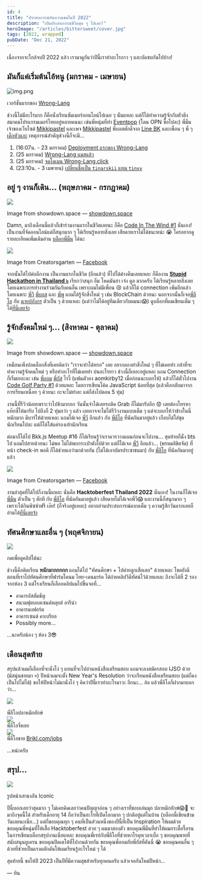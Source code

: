 ```yaml
---
id: 4
title: "ประสบการณ์อันหวานขมในปี 2022"
description: "เปิดประสบการณ์ชีวิตสุด ๆ ไปเลย!"
heroImage: "/articles/bittersweet/cover.jpg"
tags: [2022, wrapped]
pubDate: "Dec 21, 2022"
---
```


เนื่องจากจะใกล้จบปี 2022 แล้ว เรามาดูกันว่าปีนี้เราทำอะไรกาว ๆ และบัดซบกันไปบ้าง!

## มันก็แค่เริ่มต้นไอ้หนู (มกราคม - เมษายน)

![img.png](/articles/bittersweet/wrong-lang-first-deploy.png)<figcaption>เวอร์ชั่นแรกของ [Wrong-Lang](https://www.wrong-lang.click)</figcaption>

ช่วงนี้ไม่มีอะไรมาก ก็คือนั่งเรียนซัมเมอร์ออนไลน์ไปเฉย ๆ นั่นแหละ
แต่ก็ได้ทำความรู้จักกับตัวตึงสมาคมโปรแกรมเมอร์ไทยอยู่หลายคนนะ
เช่นพี่หนุ่มที่ทำ [Eventpop](https://eventpop.me) (โดน OPN ซื้อไปละ)
พี่มิ้นเจ้าของเว็บไซต์ [Mikkipastel](https://www.mikkipastel.com) และเพจ [Mikkipastel](https://www.facebook.com/mikkipastel)
พี่บอสศักดิ์จาก [Line BK](https://www.youtube.com/watch?v=xiPRvCmuCTQ)
และเพื่อน ๆ พี่ ๆ [เด็กหัวแกะ](https://papangkorn.com/)
เหตุการณ์สำคัญช่วงนี้ก็จะมี...

1. (16:07น. - 23 มกราคม) [Deployment แรกของ Wrong-Lang](https://wrong-lang-io6i4rji7-tin-plus.vercel.app/)
2. (25 มกราคม) [Wrong-Lang แมสแล้ว](https://www.facebook.com/AdAddictTH/posts/pfbid0iXhVo8KTD887JrkQ1Grdh11JW4PHhh8mr6FtvbJg7yKxkwM9JftnMmLCVbs9n7eXl)
3. (25 มกราคม) [จดโดเมน Wrong-Lang.click](https://www.wrong-lang.click/)
4. (23:10น. - 3 เมษายน) [เปลี่ยนชื่อเป็น `tinarskii` แทน `tinvv`](https://discordapp.com/channels/705997924227743764/948436081869742100/960209738782634025)

## อยู่ ๆ งานก็เดิน... (พฤษภาคม - กรกฎาคม)

![](/articles/bittersweet/citw.jpeg)<figcaption>Image from showdown.space — [showdown.space](https://showdown.space/events/code-in-the-wind-1)</figcaption>

Damn, มาถึงเดือนนี้แล้วก็เข้าร่วมงานแรกในชีวิตเลยนะ ก็คือ [Code In The Wind #1](https://showdown.space/events/code-in-the-wind-1/) นั่นเอง!
เป็นงานที่จัดออนไลน์แต่ก็สนุกมาก ๆ ได้เรียนรู้หลายสิ่งเลย เสียดายเราไม่ได้ชนะหน่ะ 😭 ใครอยากดูรายละเอียดเพิ่มเติมอ่าน [บล็อกพี่มิ้น](https://www.mikkipastel.com/diary-of-code-in-the-wind-1/) ได้นะ

![](https://cdn-images-1.medium.com/max/4000/0*j5COan1Wuv3NPo_N)<figcaption>Image from Creatorsgarten — [Facebook](https://www.facebook.com/creatorsgarten/photos/pcb.1726038571062375/1726032674396298)</figcaption>

จากนั้นได้ไปต่ออีกงาน เป็นงานแรกในชีวิต (อีกแล้ว) ที่ไปได้ค้างคืนเลยแหละ ก็คืองาน [**Stupid Hackathon in Thailand ๖**](https://stupidhackth.github.io/6/) เรียกว่าสนุก อิ่ม โหดมันฮา เจ๋ง คูล มากครับ
ได้เรียนรู้หลายสิ่งเลย โดยเฉพาะการทำงานร่วมกันกับคนอื่น เพราะผมไม่มีเพื่อน 😢 แล้วก็ได้ connection เพิ่มอีกแล้ว โดยเฉพาะ
[พี่วี](https://github.com/pavitpim40)
[พี่บอส](https://github.com/0xNithi) และ
[พี่พู](https://github.com/pumipatw)
แถมได้รู้จักสิ่งใหม่ ๆ เช่น BlockChain ด้วยนะ
นอกจากนั้นก็เจอ[พี่ลีโอ](https://leomotors.me/) กับ [นายปภังกร](https://papangkorn.com) ตัวเป็น ๆ ด้วยแหละ
(แต่ว่าไม่ได้อยู่ทีมเดียวกับผมนะ😱)
ดูบล็อกที่ผมเขียนเต็ม ๆ ได้[ที่นี่เลยจ้า](https://www.tinarskii.com/articles/shit6)

## รู้จักสังคมใหม่ ๆ... (สิงหาคม - ตุลาคม)

![](https://showdown.space/assets/banner.08ca525b.jpg)<figcaption>Image from showdown.space — [showdown.space](https://showdown.space/assets/banner.08ca525b.jpg)</figcaption>

เหมือนเพิ่งปลดล็อกสิ่งที่เคยคิดว่า "เราจะทำได้หรอ" เลย อยากลองทำสิ่งใหม่ ๆ ที่ไม่เคยทำ
กล้าที่จะทำความรู้จักคนใหม่ ๆ หรือทำอะไรที่ไม่เคยทำ
บ่นอะไรยาว ช่วงนี้ก็เยอะอยู่แหละ แถม Connection ก็เริ่มเยอะละ
เช่น [พี่ออม](https://saltyaom.com) [พี่กัส](https://gusbell.tech/) ไรงี้
(แฟนตัวยง aomkirby12 เมื่อก่อนนะบอกให้) แล้วก็ได้ตั๋วไปงาน [Code Golf Party #1](https://showdown.space/events/code-golf-party-1) ด้วยแหละ
โดยการเขียนโค้ด JavaScript น้อยที่สุด (แล้วคือกลับมาจากการเรียนเหนื่อย ๆ ด้วยนะ กะจะไม่ทำละ แต่ก็ส่งไปตอน 5 ทุ่ม)

งานนี้ที่รีวิวน้อยเพราะว่าไปช้ามากกก วันนั้นจำได้เลยรถติด Grab ก็ไม่มารับอีก 😟 เลยต้องโทรหาแท๊กซี่ให้มารับ
ไปถึงก็ 2 ทุ่มกว่า ๆ แล้ว เลยอาจจะไม่ได้รีวิวงานแบบเต็ม ๆ แต่จะบอกให้ว่าข้างในนี่หนักมาก มีบาร์ให้ด้วยแหละ
แถมได้เจอ [พี่วี](https://github.com/pavitpim40) อีกแล้ว กับ [พี่ลีโอ](https://leomotors.com) ที่นัดกันมาอยู่แล้ว
เกือบได้ใส่ชุดนักเรียนไปละ แต่ก็ได้ใส่แค่รองเท้านักเรียน

ต่อมาก็ได้ไป Bkk.js Meetup #16 ก็ได้เรียนรู้ว่าเราควรวางแผนก่อนจะไปงาน...
สุดท้ายก็นั่ง bts ไป แถมไปสายด้วยนะ ไม่พอ ไม่ได้พกกระเป๋าตังไปด้วย แต่ก็ได้เจอ [พี่วี](https://github.com/pavitpim40) อีกแล้ว...
(พรหมลิขิตจัด) ที่หน้า check-in พอดี ก็ได้ช่วยแถว่ามาด้วยกัน (ไม่ได้เอาบัดรประชาชนมา) กับ [พี่ลีโอ](https://leomotors.com) ที่นัดกันมาอยู่แล้ว

![](https://miro.medium.com/max/1100/1*0DQlVH0bYOGG_UEhrOMN0g.webp)<figcaption>Image from Creatorsgarten — [Facebook](https://www.facebook.com/creatorsgarten/photos/a.513977988935112/1813059425693622/)</figcaption>

งานล่าสุดที่ได้ไปก็งานนี้แหละ นั่นคือ **Hacktoberfest Thailand 2022** นั่นเอง! ในงานก็ได้เจอ [พี่มิ้น](https://www.mikkipastel.com) ตัวเป็น ๆ สักที
กับ [พี่ลีโอ](https://leomotors.com) ที่นัดกันมาอยู่แล้ว เสียดายไม่ได้เจอพี่วี😱
และงานนี้ก็สนุกมาก ๆ เพราะได้กินพิซซ่าฟรี เอ๊ย! (ก็จริงอยู่แหละ) อยากอ่านประสบการณ์แบบเต็ม ๆ ความรู้สึกวันแรกเลยก็อ่านได้[ที่นี่เลยจ้า](https://www.tinarskii.com/htbf2022/)

## ทัศนศึกษาและอื่น ๆ (พฤศจิกายน)

[![](https://i3.ytimg.com/vi/A5Vi75gVWic/maxresdefault.jpg)](https://www.youtube.com/watch?v=A5Vi75gVWic)<figcaption>กดเพื่อดูคลิปได้นะ</figcaption>

ช่วงนี้คือติดเรียน **หนักมากกกกก** แถมได้ไป "ทัศนศึกษา + ไปค่ายลูกเสือเลย" ด้วยแหละ
โชคยังดี ตอนที่เราไปทัศนศึกษาที่ฟาร์มโคนม ไทย-เดนมาร์ค ได้ถ่ายคลิปวิดีทัศน์ไว้ด้วยแหละ
ถึงจะได้ที่ 2 รองจากห้อง 3 แต่โรงเรียนก็เลือกคลิปผมไปขึ้นจอที่...

- อาคารอัสสัมชัญ
- สนามฟุตบอลเซนต์หลุยส์ อารีน่า
- อาคารมงฟอร์ต
- อาคารเซนต์ คาเบรียล
- Possibly more...

...นะครับน้อง ๆ ห้อง 3😎

## เดือนสุดท้าย

สรุปแล้วผมก็เลือกที่จะนั่งโง่ ๆ แทนที่จะไปอ่านหนังสือเตรียมสอบ แถมจะลงสมัครสอบ IJSO ด้วย
(มิสนุ่นขายมา 💀) ปีหน้าผมจะตั้ง New Year's Resolution ว่าจะเรียนหนังสือเตรียมสอบ (แต่ก็คงเป็นไปไม่ได้)
ขอให้ปีหน้าไม่มานั่งโง่ ๆ คิดว่าปีนี้เราทำอะไรมาวะ อีกนะ...
อ้อ แล้วพี่ลีโอก็ฝากมาบอกว่า...

![](/articles/bittersweet/leomotors.png)<figcaption>พี่ลีโอปลาหมึกยักษ์</figcaption>
![](/articles/bittersweet/leo2.png)<figcaption>พี่ลีโอจี่หอย</figcaption>
![](/articles/bittersweet/leo3.png)<figcaption>พี่ลีโอขาย [Brikl.com/jobs](https://brikl.com/jobs)</figcaption>

...หน่ะครับ

## สรุป...

![](/articles/bittersweet/unity.jpg)<figcaption>รูปหน้าเสาธงอัน Iconic</figcaption>

ปีนี้บอกเลยว่าสุดมาก ๆ ไม่เคยคิดเลยว่าคนปัญญาอ่อน ๆ อย่างเราที่ชอบเล่นมุก ปลาหมึกยักษ์😱🐙 จะมาถึงจุดนี้ได้
สำหรับเด็กอายุ 14 ถือว่าเป็นอะไรที่เปิดโลกมาก ๆ ปกติอยู่แต่ในบ้าน (บล็อกนี้เขียนข้ามวันเลยนะเนี่ย...)
แต่ก็ขอบคุณทุก ๆ คนที่เป็นส่วนหนึ่งของปีนี้ที่เป็น Inspiration ให้ผมด้วย
ขอบคุณพี่หนุ่มที่ให้เสื้อ Hacktoberfest สวย ๆ ผมมาสองตัว
ขอบคุณพี่มิ้นที่ทำให้ผมกระตื้อรื้อรนในการเขียนบล็อกสรุปงานเนี่ยแหละ
ขอบคุณพี่เรย์กับพี่ลีโอที่ช่วยหาไรคุยเวลาเบื่อ ๆ
ขอบคุณพายที่สนับสนุนยูเครน
ขอบคุณปัดเตโต้ที่ไปงานด้วยกัน
ขอบคุณพี่ออมกับพี่กัสที่คันนี่ 😭
ขอบคุณคนอื่น ๆ ด้วยที่ช่วยเป็นแรงผลักดันให้ผมเรียนรู้อะไรใหม่ ๆ ได้

สุดท้ายนี้ ขอให้ปี 2023 เป็นปีที่มีความสุขสำหรับทุกคนครับ แล้วเจอกันใหม่ปีหน้า...

— ทิน
